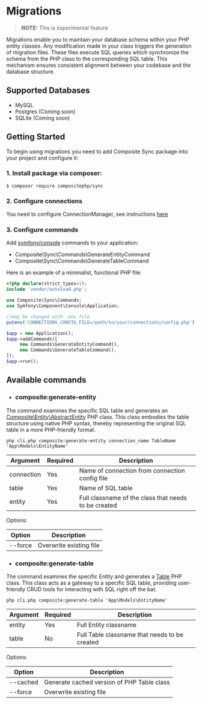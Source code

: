 # Migrations

> **_NOTE:_**  This is experimental feature

Migrations enable you to maintain your database schema within your PHP entity classes. 
Any modification made in your class triggers the generation of migration files. 
These files execute SQL queries which synchronize the schema from the PHP class to the corresponding SQL table. 
This mechanism ensures consistent alignment between your codebase and the database structure.

## Supported Databases
- MySQL
- Postgres (Coming soon)
- SQLite (Coming soon)

## Getting Started

To begin using migrations you need to add Composite Sync package into your project and configure it:

### 1. Install package via composer:
 ```shell
 $ composer require compositephp/sync
 ```
### 2. Configure connections
You need to configure ConnectionManager, see instructions [here](configuration.md)

### 3. Configure commands

Add [symfony/console](https://symfony.com/doc/current/components/console.html) commands to your application:
- Composite\Sync\Commands\GenerateEntityCommand
- Composite\Sync\Commands\GenerateTableCommand

Here is an example of a minimalist, functional PHP file:

```php
<?php declare(strict_types=1);
include 'vendor/autoload.php';

use Composite\Sync\Commands;
use Symfony\Component\Console\Application;

//may be changed with .env file
putenv('CONNECTIONS_CONFIG_FILE=/path/to/your/connections/config.php');

$app = new Application();
$app->addCommands([
     new Commands\GenerateEntityCommand(),
     new Commands\GenerateTableCommand(),
]);
$app->run();
```
## Available commands

* ### composite:generate-entity

The command examines the specific SQL table and generates an [Composite\Entity\AbstractEntity](https://github.com/compositephp/entity) PHP class.
This class embodies the table structure using native PHP syntax, thereby representing the original SQL table in a more PHP-friendly format.

```shell
php cli.php composite:generate-entity connection_name TableName 'App\Models\EntityName'
```

| Argument   | Required | Description                                          |
|------------|----------|------------------------------------------------------|
| connection | Yes      | Name of connection from connection config file       |
| table      | Yes      | Name of SQL table                                    |
| entity     | Yes      | Full classname of the class that needs to be created |

Options:

| Option  | Description             |
|---------|-------------------------|
| --force | Overwrite existing file |

* ### composite:generate-table

The command examines the specific Entity and generates a [Table](https://github.com/compositephp/db) PHP class.
This class acts as a gateway to a specific SQL table, providing user-friendly CRUD tools for interacting with SQL right off the bat.

```shell
php cli.php composite:generate-table 'App\Models\EntityName'
```

| Argument  | Required | Description                                   |
|-----------|----------|-----------------------------------------------|
| entity    | Yes      | Full Entity classname                         |
| table     | No       | Full Table classname that needs to be created |

Options:

| Option   | Description                                |
|----------|--------------------------------------------|
| --cached | Generate cached version of PHP Table class |
| --force  | Overwrite existing file                    |
